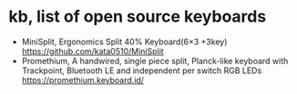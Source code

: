 # kb, list of open source keyboards

* MiniSplit, Ergonomics Split 40% Keyboard(6×3 +3key) https://github.com/kata0510/MiniSplit
* Promethium, A handwired, single piece split, Planck-like keyboard with Trackpoint, Bluetooth LE and independent per switch RGB LEDs https://promethium.keyboard.id/
